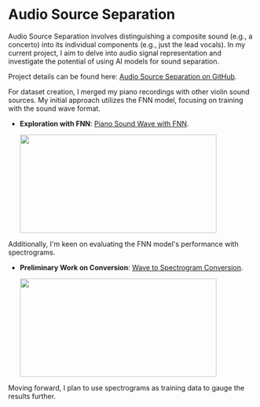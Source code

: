 # Audio Source Separation

Audio Source Separation involves distinguishing a composite sound (e.g., a concerto) into its individual components (e.g., just the lead vocals). In my current project, I aim to delve into audio signal representation and investigate the potential of using AI models for sound separation. 

Project details can be found here: [Audio Source Separation on GitHub](https://github.com/JeffreyLuo333/Audio-Source-Separation).

For dataset creation, I merged my piano recordings with other violin sound sources. My initial approach utilizes the FNN model, focusing on training with the sound wave format. 

- **Exploration with FNN**: [Piano Sound Wave with FNN](https://github.com/JeffreyLuo333/Audio-Source-Separation/blob/main/notebooks/PianoSoundWaveFNN.ipynb).

    [<img src="notebooks/PianoSoundWaveFNN/images/SoundWaveFNN.jpg" width="400" height="200">](https://github.com/JeffreyLuo333/Audio-Source-Separation/blob/main/notebooks/PianoSoundWaveFNN.ipynb)

Additionally, I'm keen on evaluating the FNN model's performance with spectrograms. 

- **Preliminary Work on Conversion**: [Wave to Spectrogram Conversion](https://github.com/JeffreyLuo333/Audio-Source-Separation/blob/main/notebooks/WaveSpectrogramConversion.ipynb).

    [<img src="notebooks/WaveSpectrogramConversion/images/WaveSpectrogramConversion.jpg" width="400" height="200">](https://github.com/JeffreyLuo333/Audio-Source-Separation/blob/main/notebooks/WaveSpectrogramConversion.ipynb)

Moving forward, I plan to use spectrograms as training data to gauge the results further.
